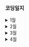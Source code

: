 ### 코딩일지


<details>
<summary>1월</summary>

* 2021-01-03
    * 하드 정리

* 2021-01-05
    * user 디렉토리 이름을 바꾸고 싶어서 손댔다가 registry editor에 두시간이나 갇혔다. 파이썬 path를 일일이 수정해야 하던데 하다가 지쳐서 싹 지우고 다시깔았다. 그러고 나니까 VSCode 파이썬 기본 인터프리터가 conda로 바뀐거같은데 어딜 손대야할지 모르겠어서 일단 방치했다.
    * Java 스터디
        * 코드편집기를 통일하고 싶어서 VSCode에 세팅했는데 Eclipse로 시작하는게 맞을거같아서 새로 설치했다.
        * 생활코딩 Java (2013) 강의를 12강까지 수강하고 예제 해설을 준비했다. (담당 회차 5, 10)

* 2021-01-06
    * 백준 1, 2단계 완료

* 2021-01-07
    * Ebs SW 2-2-2 이미지 데이터 표현까지 완료

* 2021-01-08
    * 백준 3단계 완료: `sys`, RecursionError

* 2021-01-09
    * Kaggle titanic (Score: 0.77272)
        * 기본세팅으로 0.77272
        * 타이틀 high 추가, 나이 10단위로 세분화 했을 때 0.77272
        * Pclss -> Cabin 결측치 보완 중
            * 정규식으로 Cabin 알파벳만 추출
            * Pclass별 Cabin 평균값 넣었더니 오버피팅 (랜덤포레스트 95.85) + 미세하게 점수 떨어짐 0.76076
        * 상류층 여성만 모아서 `High_f` 로 묶음
        * 상류층 남성/군인 남성을 따로 모으는건 의미 없으니 `Mr`로 통합
    * BOJ 4단계 완료
        * 10951 `try-except` 오답

* 2021-01-10
    * BOJ 5단계 완료

* 2021-01-11
    * BOJ 6단계 완료
    * TIL 정리 (BOJ 4-6단계)
        * `.round()` 자리수 지정해서 반올림
        * dict 복습 정리
    * Coursera : Machine Learning 1주차
        * Introduction 완료: 기본개념, 지도학습(분류,회귀) 비지도학습 등

* 2021-01-12
    * BOJ ~7-2
    * 42 서울: 기수당 한번이라던 썰... 어디발 낭설인지 모르겠지만 같은 명의 새 계정으로 시도해도 무관하다는 답변 받음. 초기화 기간은 에꼴 42에서 정하고 몇 달정도 걸린다고 (13/11)
    * Coursera : Machine Learning 1주차
        * Model and Cost Function 수강 중 -> 선형회귀 보충

* 2021-01-13
    * 새벽에 BOJ 몇 문제 풀고 오후엔 휴식

* 2021-01-14
    * BOJ ~7-5
    * Coursera : Machine Learning 1주차
        * Model and Cost Function 수강 완료, 선형회귀 보충 완료, 정리 완료 (*머신러닝, 딥러닝에 필요한 기초수학 with 파이썬 참조*)
        * Parameter Learning 수강 완료
        * Review Test 완료
    * 42Seoul: Check-in meeting register (1/28 10:00 예정)

* 2021-01-15
    * BOJ 1152,2908,5622

* 2021-01-16
    * 외출로 일일커밋 X

* 2021-01-17
    * 겨울방학 코딩테스트 대비 캠프 OT
    * [LeeBrosCode](https://leebroscode.com) 기본문제 54제 - 단순 반복문 (1) 까지

* 2021-01-18
    * 코딩테스트 캠프
        * 컨디션 난조... 코테캠프 1일차 기본문제 과제 풀이 (진행중)
        * Class 보충 필요
    * BOJ 2941, 1316 Failed (재시도 필요)
    * Coursera : Machine Learning 1주차 마무리 / 과제 마감일 (완료)

* 2021-01-19
    * 코딩테스트 캠프
        * 이틀째 컨디션 난조라 낮에 종일 자고 새벽에 19일자 할 일 해야 함
        * 코테캠프 1일차 기본문제 남은것들 + 2일차 기본문제

* 2021-01-19~23
    * 코딩테스트 캠프 문제만 주구 장창 풀었음... ... 사람살려
    * 23: 멋사 9기 웹 스터디, 강의자료 PPT로 제작 (Web/Webserver, Git Hosting, HTML/Form Tag)
    * 사람살려...

* 2021-01-24~31
    * 유사 휴가... 하루에 한문제씩만 풀었음

* 2021-01-30
    * 웹 스터디 자료 (Py 자료형부분) 만들고 공유

</details>

<details>
<summary>2월</summary>

* 2021-02-01
    * LBC 기본문제 54 - 1차원 Array (6) 까지

* ~2021-02-03
    * LBC 기본문제 54 - 완료

* 2021-02-07
    * 신찬수교수님 자료구조 강의 수강

* 2021-02-08
    * Coursera Machine Learning - Andrew Ng
        * 1주차 마무리: Linear Algebra Review 단원 끝내고 Review test 통과
        * 2주차 Enviroment Setup Instructions: Octave 설치

* 2021-02-11~13
    * 설 연휴 휴가

* 2021-02-14
    * BOJ 10250, 1193, 2775, 
    * TIL/Python/error_message_report 문법오류 문서 추가

* 2021-02-15
    * BOJ 2839, 1978, 2581, 11653
        * 1929 시간초과 실패

* 2021-02-16
    * HUFS Missing Semester - 2. Shell & Shell Editors 수강 완료 및 실습
        * PowerShell 권한 조정방법 문서 추가
        * WSL 및 Ubuntu 설치, vi 실습

* 2021-02-17
    * HUFS Missing Semester - 3. Git & GitHub 수강 완료 및 실습
        * commit message 틀을 만들 수 있음을 배움
        * copy con 명령어 개념 습득
    * BOJ 1929

* 2021-02-18
    * BOJ 4948
    * HUFS Missing Semester - 4. Google Workspace & Google Colab 수강 완료 및 실습
        * Google Apps Script로 주소 메일로 보내는 실습
        * Mail Merge 실습
        * Google CoLab과 Github, Google Drive 연동하는 실습
        * Youtube 데이터 분석 자동화 실습 및 해당 내용 Pandas로 시각화하는 실습

* 2021-02-20 ~ 21
    * 이사로 휴식

* 2021-02-22
    * BOJ 9020
        * 소수를 여러번 활용해야하는 문제는 시작할 때 소수만으로 이루어진 에라토스테네스의 체를 설정하는 것이 빠르다.
        * 계속 헷갈리는 for문의 범위 정리
            * 큰 수에서 작은수로 범위를 지정할 때:
                `for i in range(시작할 큰 수, 끝낼 수보다 1 작은 수, -1):`

* 2021-02-25
    * BOJ 3009 4153

* 2021-02-26
    * HUFS Missing Semester : 5. AWS 강의 수강
    * 심리테스트 개발 방법 조사

* 2021-02-27
    * BOJ 10872 10870
    * 셀레니움으로 크롤링하기 조사

* 2021-02-28
    * BOJ 2447 FAIL
        * 별찍기 재귀로 어떻게 풀어야 할 지 감이 안와서 풀다가 실패함. 규칙은 알겠는데 어떻게 재귀로 구현해야하지...?

</details>


<details>
<summary>3월</summary>

* 2021-03-01
    * BOJ 3053

* 2021-03-02
    * 택시기하학 정리하다가 pandas, conda 명령어 가물가물한 부분 다시 정리함.

* 2021-03-03
    * BOJ 2798

* 2021-03-04
    * BOJ 2231
    * 자료구조 (전공) - 파이썬 클래스 단계별 복습

* 2021-03-05
    * [서로 다른 두 원격 저장소 병합하기](https://github.com/4923/TIL/blob/master/Git/Merge-different-reposotories-by-preserving-commit-logs.md)

* 2021-03-06
    * BOJ 756

* 2021-03-07
    * GNUVILL 인공지능 스터디 : 1주차 수강
    * 멋쟁이 사자처럼 오리엔테이션 준비
    * 자료구조 (전공) - 파이썬 클래스 단계별 복습 (2) 진행 중

* 2021-03-08
    * HUFS
        * 코딩존 근무
        * 강의 당일 수강 완료
    * Git Commit Message 변경 방법
        * vim은 아직도 어떻게 쓰는지 모르겠다. rebase -i HEAD~N 으로 커밋 로그 불러오고 edit으로 바꿨으면 `esc` -> `!wq` 로 명령어모드에서 종료해야하는데 그게 bash에서 안되고 있음 뭐가 문제지?
    * Python : Module?
        * OOP 복습 천천히 하고 있음. 2학기에 CPP 할 때 병원신세졌어서 아직도 헷갈린다.
    * 프로그래머스 - 파이썬 입문 완강
        * 조교 근무할때 얼레벌레 알던거 얼레벌레 가르쳐드리면 안되니까 복습 겸... OOP Python으로 실습하려고 날 잡음

* 2021-03-09
    * HUFS
        * 코딩존 근무
        * 중앙동아리 업무, 동아리 연합회 서류 제작, 지도교수님 컨택, 서류합격자 발표
    * Python : Class (프로그래머스)
        * 클래스 문법
        * 클래스와 인스턴스
        * 예외처리 기초 (raise)

* 2021-03-10
    * Python : Class (프로그래머스)
        * 메소드
            * 생성자, 소멸자
        * 상속, 오버라이드
        * 예외를 만들어 처리하기 (Exception class)
        * [파이썬 입문](https://programmers.co.kr/learn/courses/2) 완강
            * => 다음으로 수강할 강의 : [파이썬을 파이썬답게](https://programmers.co.kr/learn/courses/4008)

* 2021-03-14
    * [제대로 시작하는 기초통계학 강의 수강](https://youtu.be/_SthhfH-XYM?list=PLsri7w6p16vtiu-mpViykeFQxzQqIV1gz) 
        * 통계학 기본 (확률론, 기술통계)
            * 확률론 기본
                1. 확률과 의사결정 (4-1)
                2. 확률변수의 평균과 분산 (4-2)
                3. 확률 분포 (5-1), 이항 분포 (5-2), 포아송분포 (5-3)
            * 기술통계
                1. 중심위치, 중심경향도 (3-31)
                2. 산포, 산포도 (3-32)
                3. 공분산, 상관계수 (10-3)

* 2021-03-20
    * Startup Coding Festival 2021
        <details>
        <summary> 복기 </summary>

        * 문제 다시 볼 수 있게 해줄 줄 알았는데 아니었네... 결국 코테캠프에서 봤던 유형들인데 조직적으로 생각 못하고 코드부터 써내려서 마지막쯤에 혼란만 가중되었음 좀 차근차근 설계하는 시간 갖고, 정답 안나왔을땐 마감 한시간전쯤부터 나머지 반례 (예상가는게 있다면) 보고 수정하는 시간 갖자.
        1. **대여 시간을 추천해드립니다** : 입력 여러개 받아서 가장 늦은 시작 시간, 가장 빠른 종료시간 찾고 형식에 맞춰 출력하는 문제. 분단위에서 자꾸 빠른 시간이 출력돼서 (ex 18:00 18:15일 때 18:00) 고치다가 늦었음. 여기서 시간 낭비를 많이 했다.
        2. **배송 전략 실험** : 백준 우주비행사였나 그 문제보다 조금 간단한 문제같았는데 그 문제를 내가 넘겼어서... 입력값 5에 11111 일 때 5가 나와야하는데 자꾸 4가 나와서 넘겼다가 부분점수만 받음. 0이 두번 연속할 때가 없다고 했으므로 리스트를 둘 씩 나눠서 (홀수일 경우 마지막에 0 추가) 11일 때 2추가, 10일때 1 추가하는 식으로 풀었음. 뭔가 조건 하나를 더 달아서 4에 1101인 테스트케이스도 통과했었는데 기억이 안난다.
        3. **상품 배치 추천** : 상품을 놓을 수 있는 위치를 여러줄로 입력받고 그 위치에 상품의 크기별로 놓을 수 있는 개수를 출력. 한시간 반 붙잡다가 테스트케이스 통과도 못했음. 일단 코테캠프에서도 이 문제 어려워했어서 스킵하고 4번 풀다 왔었는데... 사중포문 쓰다가 아 이건 아닌거같아서 포기... 침착하게 생각하면 풀 수도 있을거같은데 결론적으로 못했다. 
        4. **안 본 콘텐츠 없게 해주세요** : 시청 현황(다봄/안봄/덜봄)과 장르별 선호도(알파벳으로 입력, 장르별점수 따로입력받음) 받아서 추천 순서 정하고 출력하는건데 작품의 위치까지 기억해둬야해서 리스트만 한 오천개 만들었다가 마지막에 약간 정신을 잃었다...아이디어 자체는 간단했음. 시청현황과 장르별 선호도를 점수화해서 곱한 값을 정렬하는건데 인덱스를 유지하면서 정렬하고 그걸 출력하는 과정에서 골머리를 앓았음. 대충 푸는건 풀었는데 여기서 또 점수가 같은 경우 위쪽에 있는것부터 차례대로 출력을 했어야 했는데 이게 점수화하고 인덱스 리스트를 또 만들어서 결과값을 저장하고 정렬한 후 그 값이 원래 리스트에 있는지 없는지 (in)만 확인하니까 ~뭔소린지 모르겠지만 대충 그렇게 했음~ 점수가 같은데 위치는 다른 작품들이 구별이 안되었음..... 이건 그래도 막바지에 해결방법 찾았는데 10분남아서 풀질 못했다. 다음부턴 코드와 문제백업을 잘 하도록 하자...
        5. 시선 이동 : 못풀었음 
        6. 팝업스토어 : 문제도 못 읽었음 
        * 1~4까지 배점 20점이고 5~6 배점 30점이었는데 대충 난이도 보니까 알고리즘 기초라도 공부하고 풀면 4번까지는 풀 수 있겠다. leebroscode 풀다가 좀 어려워서 백준으로 넘어갔었는데 어떻게... 남은 반달? 한달이라도 해봐야겠다
        </details>
        
    * 이번주 정신없이 보내서 로그 업데이트도 못했음...

* 2021-03-28
    * 이번주는 전체적으로 컨디션 난조...
    * goorm에서 자료구조 과제 2 푸는 중

</details>


<details>
<summary>4월</summary>

* 2021-04-05
    * goorm에서 자료구조 과제 3 푸는 중

* 2021-04-09
    * 아프지말자... 공대 들렀다 돌아와서 뻗었다
    * 딱 이틀 쉬었는데 입력받는데 이렇게 버벅이니 말이 되나...
    * 오늘 진짜 너무 머리아프고... 이번주 내내 피곤하다 해야 할 일 정말 많은데 힘드네...

* 2021-04-11
    * BOJ / Basic / 2개씩 그룹짓기
        * 자료구조 배우니까 좋은 점 : 값 연산 할 때마다 언제 쓸 지 몰라서 리스트에 저장하는 버릇이 있었는데 doubling, halving... 배우니까 그게 미친 짓이었다는걸 깨닫게 됨.
        * 그리고 너무 직관에 의존하지 않았으면 좋겠다. 반례 찾기 힘들다. 이렇게 하면 되는게 아닌가? 하고 풀면 뭐... 맞으면 좋지만 아닐 경우 왜 아닌지 찾아내는게 너무너무 오래 걸림...


* 2021-04-19
    * leebroscode 만료일 4/26이라 풀 수 있는 문제 다 풀어봐야함.
    * 해설 보고 풀 수 있는 문제는 풀어보고있음
</details>
